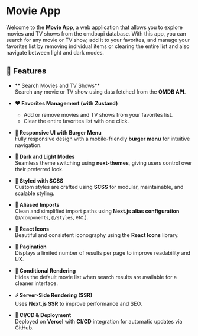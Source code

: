 # Movie App

Welcome to the **Movie App**, a web application that allows you to explore movies and TV shows from the omdbapi database. With this app, you can search for any movie or TV show, add it to your favorites, and manage your favorites list by removing individual items or clearing the entire list and also navigate between light and dark modes.

## 🚀 Features

- ** Search Movies and TV Shows**  
  Search any movie or TV show using data fetched from the **OMDB API**.
- **❤️ Favorites Management (with Zustand)**  
  - Add or remove movies and TV shows from your favorites list.  
  - Clear the entire favorites list with one click.  

- **📱 Responsive UI with Burger Menu**  
  Fully responsive design with a mobile-friendly **burger menu** for intuitive navigation.

- **🎨 Dark and Light Modes**  
  Seamless theme switching using **next-themes**, giving users control over their preferred look.

- **💅 Styled with SCSS**  
  Custom styles are crafted using **SCSS** for modular, maintainable, and scalable styling.

- **💾 Aliased Imports**  
  Clean and simplified import paths using **Next.js alias configuration** (`@/components`, `@/styles`, etc.).

- **🎨 React Icons**  
  Beautiful and consistent iconography using the **React Icons** library.

- **📄 Pagination**  
  Displays a limited number of results per page to improve readability and UX.

- **🧠 Conditional Rendering**  
  Hides the default movie list when search results are available for a cleaner interface.

- **⚡ Server-Side Rendering (SSR)**  
  Uses **Next.js SSR** to improve performance and SEO.

- **🚀 CI/CD & Deployment**  
  Deployed on **Vercel** with **CI/CD** integration for automatic updates via GitHub.
 
